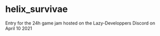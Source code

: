 # helix_survivae
Entry for the 24h game jam hosted on the Lazy-Developpers Discord on April 10 2021
